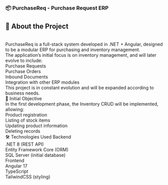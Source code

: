 ### 📦 PurchaseReq - Purchase Request ERP <br />
## 📝 About the Project
<br />
PurchaseReq is a full-stack system developed in .NET + Angular, designed to be a modular ERP for purchasing and inventory management.
<br />
The application’s initial focus is on inventory management, and will later evolve to include:
<br />
Purchase Requests
<br />
Purchase Orders
<br />
Inbound Documents
<br />
Integration with other ERP modules
<br />
This project is in constant evolution and will be expanded according to business needs.
<br />
🎯 Initial Objective
<br />
In the first development phase, the Inventory CRUD will be implemented, allowing:
<br />
Product registration
<br />
Listing of stock items
<br />
Updating product information
<br />
Deleting records
<br />
🛠️ Technologies Used
Backend
<br />
.NET 8 (REST API)
<br />
Entity Framework Core (ORM)
<br />
SQL Server (initial database)
<br />
Frontend
<br />
Angular 17
<br />
TypeScript
<br />
TailwindCSS (styling)